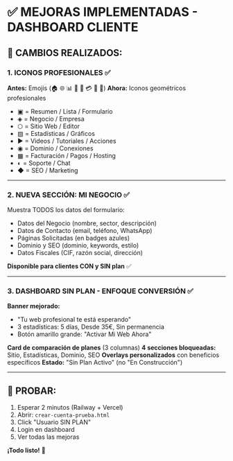# ✅ MEJORAS IMPLEMENTADAS - DASHBOARD CLIENTE

## 🎯 CAMBIOS REALIZADOS:

### **1. ICONOS PROFESIONALES** ✅

**Antes:** Emojis (🏠 🌐 📊 🎥 🔗 💳 💬 🚀)
**Ahora:** Iconos geométricos profesionales

- ▣ = Resumen / Lista / Formulario
- ◈ = Negocio / Empresa  
- ⬡ = Sitio Web / Editor
- ▨ = Estadísticas / Gráficos
- ▶ = Videos / Tutoriales / Acciones
- ◉ = Dominio / Conexiones
- ▦ = Facturación / Pagos / Hosting
- ◐ = Soporte / Chat
- ◆ = SEO / Marketing

---

### **2. NUEVA SECCIÓN: MI NEGOCIO** ✅

Muestra TODOS los datos del formulario:
- Datos del Negocio (nombre, sector, descripción)
- Datos de Contacto (email, teléfono, WhatsApp)
- Páginas Solicitadas (en badges azules)
- Dominio y SEO (dominio, keywords, estilo)
- Datos Fiscales (CIF, razón social, dirección)

**Disponible para clientes CON y SIN plan** ✅

---

### **3. DASHBOARD SIN PLAN - ENFOQUE CONVERSIÓN** ✅

**Banner mejorado:**
- "Tu web profesional te está esperando"
- 3 estadísticas: 5 días, Desde 35€, Sin permanencia
- Botón amarillo grande: "Activar Mi Web Ahora"

**Card de comparación de planes** (3 columnas)
**4 secciones bloqueadas:** Sitio, Estadísticas, Dominio, SEO
**Overlays personalizados** con beneficios específicos
**Estado:** "Sin Plan Activo" (no "En Construcción")

---

## 🚀 PROBAR:

1. Esperar 2 minutos (Railway + Vercel)
2. Abrir: `crear-cuenta-prueba.html`
3. Click "Usuario SIN PLAN"
4. Login en dashboard
5. Ver todas las mejoras

**¡Todo listo!** 🎉
